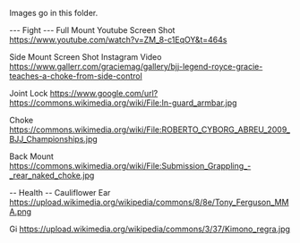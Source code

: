 
Images go in this folder.

--- Fight ---
Full Mount
Youtube Screen Shot
https://www.youtube.com/watch?v=ZM_8-c1EqOY&t=464s

Side Mount
Screen Shot
Instagram Video
https://www.gallerr.com/graciemag/gallery/bjj-legend-royce-gracie-teaches-a-choke-from-side-control

Joint Lock
https://www.google.com/url?https://commons.wikimedia.org/wiki/File:In-guard_armbar.jpg

Choke
https://commons.wikimedia.org/wiki/File:ROBERTO_CYBORG_ABREU_2009_BJJ_Championships.jpg

Back Mount
https://commons.wikimedia.org/wiki/File:Submission_Grappling_-_rear_naked_choke.jpg

-- Health --
Cauliflower Ear
https://upload.wikimedia.org/wikipedia/commons/8/8e/Tony_Ferguson_MMA.png

Gi
https://upload.wikimedia.org/wikipedia/commons/3/37/Kimono_regra.jpg